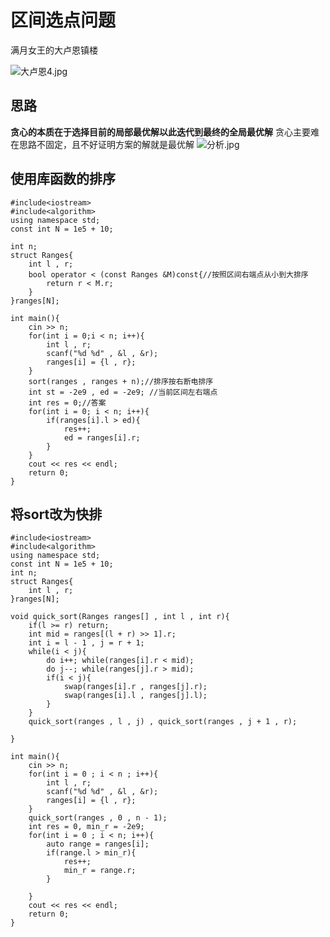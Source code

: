 [//]: # (打卡模板，上面预览按钮可以展示预览效果 ^^)
# 区间选点问题
满月女王的大卢恩镇楼

![大卢恩4.jpg](https://cdn.acwing.com/media/article/image/2024/04/24/352015_7b69d43e02-大卢恩4.jpg) 

## 思路
**贪心的本质在于选择目前的局部最优解以此迭代到最终的全局最优解** 贪心主要难在思路不固定，且不好证明方案的解就是最优解
![分析.jpg](https://cdn.acwing.com/media/article/image/2024/04/24/352015_ebca1f4d02-分析.jpg) 

## 使用库函数的排序
```
#include<iostream>
#include<algorithm>
using namespace std;
const int N = 1e5 + 10;

int n;
struct Ranges{
    int l , r;
    bool operator < (const Ranges &M)const{//按照区间右端点从小到大排序
        return r < M.r;
    }
}ranges[N];

int main(){
    cin >> n;
    for(int i = 0;i < n; i++){
        int l , r;
        scanf("%d %d" , &l , &r);
        ranges[i] = {l , r};
    }
    sort(ranges , ranges + n);//排序按右断电排序
    int st = -2e9 , ed = -2e9; //当前区间左右端点
    int res = 0;//答案
    for(int i = 0; i < n; i++){
        if(ranges[i].l > ed){
            res++;
            ed = ranges[i].r;
        }
    }
    cout << res << endl;
    return 0;
}
```

## 将sort改为快排
```
#include<iostream>
#include<algorithm>
using namespace std;
const int N = 1e5 + 10;
int n;
struct Ranges{
    int l , r;
}ranges[N];

void quick_sort(Ranges ranges[] , int l , int r){
    if(l >= r) return;
    int mid = ranges[(l + r) >> 1].r;
    int i = l - 1 , j = r + 1;
    while(i < j){
        do i++; while(ranges[i].r < mid);
        do j--; while(ranges[j].r > mid);
        if(i < j){
            swap(ranges[i].r , ranges[j].r);
            swap(ranges[i].l , ranges[j].l);
        }
    }
    quick_sort(ranges , l , j) , quick_sort(ranges , j + 1 , r);
    
}

int main(){
    cin >> n;
    for(int i = 0 ; i < n ; i++){
        int l , r;
        scanf("%d %d" , &l , &r);
        ranges[i] = {l , r};
    }
    quick_sort(ranges , 0 , n - 1);
    int res = 0, min_r = -2e9;
    for(int i = 0 ; i < n; i++){
        auto range = ranges[i];
        if(range.l > min_r){
            res++;
            min_r = range.r;
        }
        
    }
    cout << res << endl;
    return 0;
}
```
